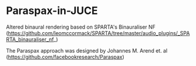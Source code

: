 # Paraspax-in-JUCE
Altered binaural rendering based on SPARTA's Binauraliser NF (https://github.com/leomccormack/SPARTA/tree/master/audio_plugins/_SPARTA_binauraliser_nf_)

The Paraspax approach was designed by Johannes M. Arend et. al (https://github.com/facebookresearch/Paraspax)
